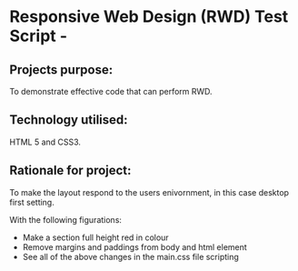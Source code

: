 # Responsive Web Design (RWD) Test Script -

## Projects purpose: 
To demonstrate effective code that can perform RWD.

## Technology utilised:
HTML 5 and CSS3.

## Rationale for project:
To make the layout respond to the users enivornment, in this case desktop first setting. 

With the following figurations:
* Make a section full height red in colour
* Remove margins and paddings from body and html element
* See all of the above changes in the main.css file scripting